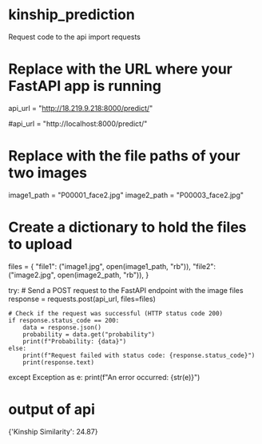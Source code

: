 # kinship_prediction


Request code to the api
import requests

# Replace with the URL where your FastAPI app is running
api_url = "http://18.219.9.218:8000/predict/"

#api_url = "http://localhost:8000/predict/"
# Replace with the file paths of your two images
image1_path = "P00001_face2.jpg"
image2_path = "P00003_face2.jpg"

# Create a dictionary to hold the files to upload
files = {
    "file1": ("image1.jpg", open(image1_path, "rb")),
    "file2": ("image2.jpg", open(image2_path, "rb")),
}

try:
    # Send a POST request to the FastAPI endpoint with the image files
    response = requests.post(api_url, files=files)

    # Check if the request was successful (HTTP status code 200)
    if response.status_code == 200:
        data = response.json()
        probability = data.get("probability")
        print(f"Probability: {data}")
    else:
        print(f"Request failed with status code: {response.status_code}")
        print(response.text)

except Exception as e:
    print(f"An error occurred: {str(e)}")



# output of api
{'Kinship Similarity': 24.87}